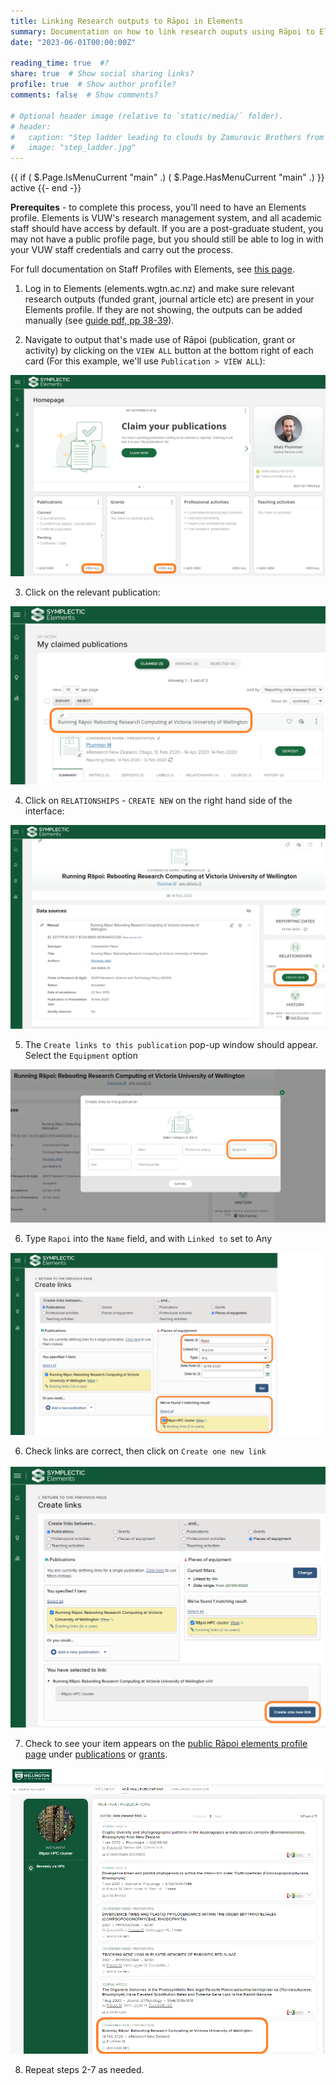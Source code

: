 ```yaml
---
title: Linking Research outputs to Rāpoi in Elements
summary: Documentation on how to link research ouputs using Rāpoi to Elements profiles
date: "2023-06-01T00:00:00Z"

reading_time: true  #?
share: true  # Show social sharing links?
profile: true  # Show author profile?
comments: false  # Show comments?

# Optional header image (relative to `static/media/` folder).
# header:
#   caption: "Step ladder leading to clouds by Zamurovic Brothers from Noun Project"
#   image: "step_ladder.jpg"
---
```

 {{ if ( $.Page.IsMenuCurrent "main" .) ( $.Page.HasMenuCurrent "main" .) }} active {{- end -}}

**Prerequites** - to complete this process, you'll need to have an Elements profile. Elements is VUW's research management system, and all academic staff should have access by default. If you are a post-graduate student, you may not have a public profile page, but you should still be able to log in with your VUW staff credentials and carry out the process.

For full documentation on Staff Profiles with Elements, see [this page](https://intranet.wgtn.ac.nz/staff/research/using-elements/guide-staff-profiles.pdf). 



1. Log in to Elements (elements.wgtn.ac.nz) and make sure relevant research outputs (funded grant, journal article etc) are present in your Elements profile. If they are not showing, the outputs can be added manually (see [guide pdf, pp 38-39](https://intranet.wgtn.ac.nz/staff/research/using-elements/guide-staff-profiles.pdf)).

3. Navigate to output that's made use of Rāpoi (publication, grant or activity) by clicking on the ```VIEW ALL``` button at the bottom right of each card (For this example, we'll use ```Publication > VIEW ALL```):


![](images/Rapoi_Elements_1.png)



<p>
    
    
3. Click on the relevant publication:

![](images/Rapoi_Elements_2.png)

<p>
    
4. Click on ```RELATIONSHIPS``` - ```CREATE NEW``` on the right hand side of the interface:


![](images/Rapoi_Elements_3.png)

<p>

5. The ```Create links to this publication``` pop-up window should appear. Select the ```Equipment``` option 


![](images/Rapoi_Elements_4.png)

6. Type ```Rapoi``` into the ```Name``` field, and with ```Linked to``` set to Any

![](images/Rapoi_Elements_5.png)

6. Check links are correct, then click on ```Create one new link```

![](images/Rapoi_Elements_6.png)

<p>
    
7. Check to see your item appears on the [public Rāpoi elements profile page](https://people.wgtn.ac.nz/equipment/412229) under [publications](https://people.wgtn.ac.nz/equipment/412229/publications) or [grants](https://people.wgtn.ac.nz/equipment/412229/grants).


![](images/Rapoi_Elements_7.png)

<p>
    
8. Repeat steps 2-7 as needed. 
    
    
    
    

    




